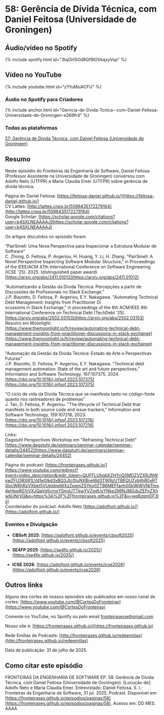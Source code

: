 # 58: Gerência de Dívida Técnica, com Daniel Feitosa (Universidade de Groningen)



## Áudio/vídeo no Spotify


{% include spotify.html id="3tqGHSOd8Qf9IOVkqxyVsp" %}



## Vídeo no YouTube

{% include youtube.html id="zYfuMsiACFU" %}  



### Áudio no Spotify para Criadores


{% include anchor.html id="Gerncia-de-Dvida-Tcnica--com-Daniel-Feitosa-Universidade-de-Groningen-e369fr4" %}


### Todas as plataformas


[57: Gerência de Dívida Técnica, com Daniel Feitosa (Universidade de Groningen)](https://creators.spotify.com/pod/profile/fronteirases/episodes/Gerncia-de-Dvida-Tcnica--com-Daniel-Feitosa-Universidade-de-Groningen-e369fr4)

## Resumo


Neste episódio do Fronteiras da Engenharia de Software, Daniel Feitosa (Professor Assistente na Universidade de Groningen) conversou com Adolfo Neto (UTFPR) e Maria Claudia Emer (UTFPR) sobre gerência de dívida técnica.  
   
Página do Daniel Feitosa: [https://feitosa-daniel.github.io/](https://feitosa-daniel.github.io/)   
CV Lattes: [http://lattes.cnpq.br/5596435172279164](http://lattes.cnpq.br/5596435172279164)   
Google Scholar: [https://scholar.google.com/citations?user=b4SXLNEAAAAJ](https://scholar.google.com/citations?user=b4SXLNEAAAAJ)

Os artigos discutidos no episódio foram:

“PairSmell: Uma Nova Perspectiva para Inspecionar a Estrutura Modular de Software”  
C. Zhong, D. Feitosa, P. Avgeriou, H. Huang, Y. Li, H. Zhang. "PairSmell: A Novel Perspective Inspecting Software Modular Structure," in Proceedings of the IEEE/ACM 47th International Conference on Software Engineering (ICSE '25). 2025\. (distinguished paper award) [https://arxiv.org/abs/2411.01012](https://arxiv.org/abs/2411.01012) 

“Automatizando a Gestão da Dívida Técnica: Percepções a partir de Discussões de Profissionais no Stack Exchange.”  
J.P. Biazotto, D. Feitosa, P. Avgeriou, E.Y. Nakagawa. "Automating Technical Debt Management: Insights from Practitioner Di  
scussions in Stack Exchange," in proceedings of the 8th ACM/IEEE 8th International Conference on Technical Debt (TechDebt '25).   
[https://arxiv.org/abs/2502.03153](https://arxiv.org/abs/2502.03153)   
Resumo em Moonlight:   
[https://www.themoonlight.io/fr/review/automating-technical-debt-management-insights-from-practitioner-discussions-in-stack-exchange](https://www.themoonlight.io/fr/review/automating-technical-debt-management-insights-from-practitioner-discussions-in-stack-exchange) 

"Automação da Gestão da Dívida Técnica: Estado da Arte e Perspectivas Futuras"  
J.P. Biazotto, D. Feitosa, P. Avgeriou, E.Y. Nakagawa. "Technical debt management automation: State of the art and future perspectives," Information and Software Technology, 167:107375. 2024\. [https://doi.org/10.1016/j.infsof.2023.107375](https://doi.org/10.1016/j.infsof.2023.107375) 

"O ciclo de vida da Dívida Técnica que se manifesta tanto no código-fonte quanto nos rastreadores de problemas"  
J. Tan, D. Feitosa, P. Avgeriou. "The lifecycle of Technical Debt that manifests in both source code and issue trackers," Information and Software Technology, 159:107216, 2023\. [https://doi.org/10.1016/j.infsof.2023.107216](https://doi.org/10.1016/j.infsof.2023.107216) 

Links:  
Dagstuhl Perspectives Workshop em "Reframing Technical Debt"  
[https://www.dagstuhl.de/seminars/seminar-calendar/seminar-details/24452](https://www.dagstuhl.de/seminars/seminar-calendar/seminar-details/24452)   


Página do podcast: [https://fronteirases.github.io/](https://www.youtube.com/redirect?event=video_description&redir_token=QUFFLUhqbXZHYnQ5MDZVZXRJNWswZFU3RXR1LVd1eGlkd3xBQ3Jtc0tuNXBneWd3TW9zUTBEQUZybjlhR0xRT0lxcWRhRzVXbkt5VUpldnpWXzZpemZSYko0ZTB6MEFfanh0Sk96WVNtTms4eHppRG1rVXJQaVg5cmxYSmdJTTkwYVZpdUxYNkp2MlNJMGduZEFnZXhwbUNrVQ&q=https%3A%2F%2Ffronteirases.github.io%2F&v=wq6zqmDF3Is)  
Coordenador do podcast: Adolfo Neto [https://adolfont.github.io/](https://adolfont.github.io/)  


### Eventos e Divulgação

- **CBSoft 2025**: [https://adolfont.github.io/events/cbsoft2025](https://adolfont.github.io/events/cbsoft2025)
    
- **SE4FP 2025**: [https://se4fp.github.io/2025/](https://se4fp.github.io/2025/)
    
- **ICSE 2026**: [https://adolfont.github.io/events/icse2026](https://adolfont.github.io/events/icse2026)
    


## Outros links


Alguns dos cortes de nossos episódios são publicados em nosso canal de cortes: [⁠https://www.youtube.com/@CortesDoFronteiras⁠](https://www.youtube.com/@CortesDoFronteiras)  

Comente no YouTube, no Spotify ou pelo email ⁠⁠fronteirasesw@gmail.com⁠⁠ 

Nosso site é: ⁠⁠⁠⁠⁠[⁠https://fronteirases.github.io⁠](https://fronteirases.github.io)   ⁠

Rede Emílias de Podcasts: [⁠http://fronteirases.github.io/redeemilias⁠](http://fronteirases.github.io/redeemilias) 

Data de publicação: 31 de julho de 2025.

## Como citar este episódio

FRONTEIRAS DA ENGENHARIA DE SOFTWARE EP. 58: Gerência de Dívida Técnica, com Daniel Feitosa (Universidade de Groningen). \[Locução de\]: Adolfo Neto e Maria Claudia Emer. Entrevistado: Daniel Feitosa. S. l.: Fronteiras da Engenharia de Software, 31 jul. 2025\. Podcast. Disponível em: [⁠⁠⁠⁠⁠https://fronteirases.github.io/episodios/paginas/58](https://fronteirases.github.io/episodios/paginas/58). ⁠Acesso em: DD MES. AAAA
